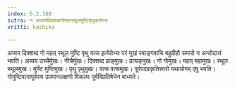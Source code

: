 ```yaml
---
index: 6.2.168
sutra: न अव्ययदिक्शब्दगोमहत्स्थूलमुष्टिपृथुवत्सेभ्यः
vritti: kashika

---
```

अव्यय दिक्शब्द गो महत् स्थूल मुष्टि पृथु वत्स इत्येतेभ्यः परं मुखं स्वाङ्गवाचि बहुव्रीहौ समासे न अन्तोदात्तं भवति। अव्यय उच्चैर्मुखः। नीचैर्मुखः। दिक्शब्द प्राङ्मुखः। प्रत्यङ्मुखः। गो गोमुखः। महत् महामुखः। स्थूल स्थूलमुखः। मुष्टि मुष्टिमुखः। पृथु पृथुमुखः। वत्स वत्समुखः। पूर्वपदप्रकृतिस्वरो यथायोगम् एषु भवति। गोमुष्टिवत्सपूर्वस्य उपमानलक्षणो विकल्पः पूर्वविप्रतिषेधेन बाध्यते।